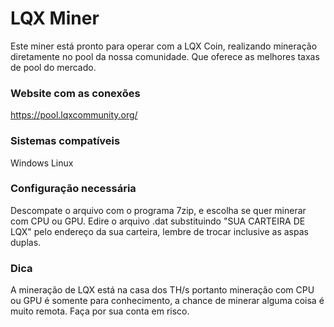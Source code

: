 # LQX Miner
Este miner está pronto para operar com a LQX Coin, realizando mineração diretamente no pool da nossa comunidade. Que oferece as melhores taxas de pool do mercado.

### Website com as conexões
https://pool.lqxcommunity.org/

### Sistemas compatíveis

Windows
Linux

### Configuração necessária

Descompate o arquivo com o programa 7zip, e escolha se quer minerar com CPU ou GPU.
Edire o arquivo .dat substituindo "SUA CARTEIRA DE LQX" pelo endereço da sua carteira, lembre de trocar inclusive as aspas duplas.

### Dica

A mineração de LQX está na casa dos TH/s portanto mineração com CPU ou GPU é somente para conhecimento, a chance de minerar alguma coisa é muito remota. Faça por sua conta em risco.
